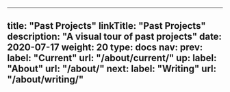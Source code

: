 
---
title: "Past Projects"
linkTitle: "Past Projects"
description: "A visual tour of past projects"
date: 2020-07-17
weight: 20
type: docs
nav:
    prev:
        label: "Current"
        url: "/about/current/"
    up:
        label: "About"
        url: "/about/"
    next:
        label: "Writing"
        url: "/about/writing/"
---
